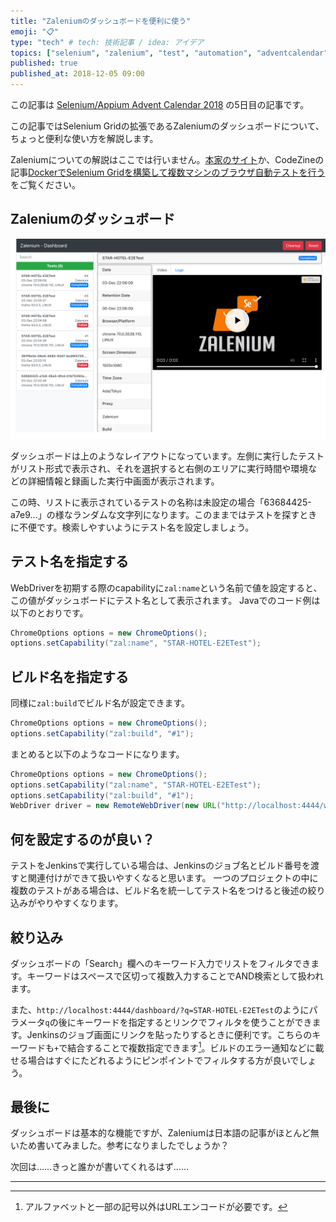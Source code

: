 ```yaml
---
title: "Zaleniumのダッシュボードを便利に使う"
emoji: "📋"
type: "tech" # tech: 技術記事 / idea: アイデア
topics: ["selenium", "zalenium", "test", "automation", "adventcalendar"]
published: true
published_at: 2018-12-05 09:00
---
```


この記事は [Selenium/Appium Advent Calendar 2018](https://qiita.com/advent-calendar/2018/selenium_and_appium) の5日目の記事です。

この記事ではSelenium Gridの拡張であるZaleniumのダッシュボードについて、ちょっと便利な使い方を解説します。

<!--more-->

Zaleniumについての解説はここでは行いません。[本家のサイト](https://opensource.zalando.com/zalenium/)か、CodeZineの記事[DockerでSelenium Gridを構築して複数マシンのブラウザ自動テストを行う](https://codezine.jp/article/detail/10471)をご覧ください。

## Zaleniumのダッシュボード

![zalenium-dashboard](/images/2018/12/05/01_zalenium-dashboard.png)

ダッシュボードは上のようなレイアウトになっています。左側に実行したテストがリスト形式で表示され、それを選択すると右側のエリアに実行時間や環境などの詳細情報と録画した実行中画面が表示されます。

この時、リストに表示されているテストの名称は未設定の場合「63684425-a7e9...」の様なランダムな文字列になります。このままではテストを探すときに不便です。検索しやすいようにテスト名を設定しましょう。

## テスト名を指定する

WebDriverを初期する際のcapabilityに`zal:name`という名前で値を設定すると、この値がダッシュボードにテスト名として表示されます。
Javaでのコード例は以下のとおりです。

```java
ChromeOptions options = new ChromeOptions();
options.setCapability("zal:name", "STAR-HOTEL-E2ETest");
```

## ビルド名を指定する

同様に`zal:build`でビルド名が設定できます。

```java
ChromeOptions options = new ChromeOptions();
options.setCapability("zal:build", "#1");
```

まとめると以下のようなコードになります。

```java
ChromeOptions options = new ChromeOptions();
options.setCapability("zal:name", "STAR-HOTEL-E2ETest");
options.setCapability("zal:build", "#1");
WebDriver driver = new RemoteWebDriver(new URL("http://localhost:4444/wd/hub"), options);
```

## 何を設定するのが良い？

テストをJenkinsで実行している場合は、Jenkinsのジョブ名とビルド番号を渡すと関連付けができて扱いやすくなると思います。
一つのプロジェクトの中に複数のテストがある場合は、ビルド名を統一してテスト名をつけると後述の絞り込みがやりやすくなります。

## 絞り込み

ダッシュボードの「Search」欄へのキーワード入力でリストをフィルタできます。キーワードはスペースで区切って複数入力することでAND検索として扱われます。

また、`http://localhost:4444/dashboard/?q=STAR-HOTEL-E2ETest`のようにパラメータ`q`の後にキーワードを指定するとリンクでフィルタを使うことができます。Jenkinsのジョブ画面にリンクを貼ったりするときに便利です。こちらのキーワードも`+`で結合することで複数指定できます[^1]。ビルドのエラー通知などに載せる場合はすぐにたどれるようにピンポイントでフィルタする方が良いでしょう。

## 最後に

ダッシュボードは基本的な機能ですが、Zaleniumは日本語の記事がほとんど無いため書いてみました。参考になりましたでしょうか？

次回は……きっと誰かが書いてくれるはず……

---

[^1]: アルファベットと一部の記号以外はURLエンコードが必要です。

